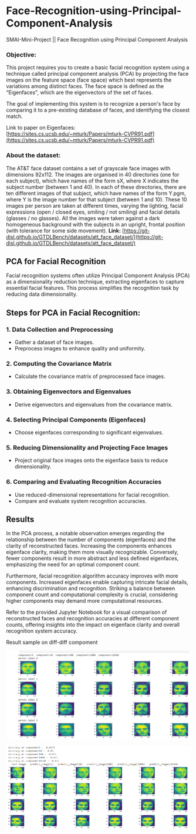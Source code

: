 # Face-Recognition-using-Principal-Component-Analysis
SMAI-Mini-Project || Face Recognition using Principal Component Analysis
### Objective:
This project requires you to create a basic facial recognition system using a technique called principal component analysis (PCA) 
by projecting the face images on the feature space (face space) which best
represents the variations among distinct faces. The face space is defined as the
“Eigenfaces", which are the eigenvectors of the set of faces.

The goal of implementing this system is to recognize a person's face by comparing it to a pre-existing database of faces, and identifying the closest match.

Link to paper on Eigenfaces: [https://sites.cs.ucsb.edu/~mturk/Papers/mturk-CVPR91.pdf](https://sites.cs.ucsb.edu/~mturk/Papers/mturk-CVPR91.pdf)

### About the dataset:  
The AT&T face dataset contains a set of grayscale face images with dimensions 92x112. The images are organised in 40 directories (one for each subject), which have names of the form sX, where X indicates the subject number (between 1 and 40). In each of these directories, there are ten different images of that subject, which have names of the form Y.pgm, where Y is the image number for that subject (between 1 and 10). These 10 images per person are taken at different times, varying the lighting, facial expressions (open / closed eyes, smiling / not smiling) and facial details (glasses / no glasses). All the images were taken against a dark homogeneous background with the subjects in an upright, frontal position (with tolerance for some side movement). <b>Link:</b> [https://git-disl.github.io/GTDLBench/datasets/att_face_dataset/](https://git-disl.github.io/GTDLBench/datasets/att_face_dataset/)



## PCA for Facial Recognition

Facial recognition systems often utilize Principal Component Analysis (PCA) as a dimensionality reduction technique, extracting eigenfaces to capture essential facial features. This process simplifies the recognition task by reducing data dimensionality.

## Steps for PCA in Facial Recognition:

### 1. Data Collection and Preprocessing
- Gather a dataset of face images.
- Preprocess images to enhance quality and uniformity.

### 2. Computing the Covariance Matrix
- Calculate the covariance matrix of preprocessed face images.

### 3. Obtaining Eigenvectors and Eigenvalues
- Derive eigenvectors and eigenvalues from the covariance matrix.

### 4. Selecting Principal Components (Eigenfaces)
- Choose eigenfaces corresponding to significant eigenvalues.

### 5. Reducing Dimensionality and Projecting Face Images
- Project original face images onto the eigenface basis to reduce dimensionality.

### 6. Comparing and Evaluating Recognition Accuracies
- Use reduced-dimensional representations for facial recognition.
- Compare and evaluate system recognition accuracies.


## Results

In the PCA process, a notable observation emerges regarding the relationship between the number of components (eigenfaces) and the clarity of reconstructed faces. Increasing the components enhances eigenface clarity, making them more visually recognizable. Conversely, fewer components result in more abstract and less defined eigenfaces, emphasizing the need for an optimal component count.

Furthermore, facial recognition algorithm accuracy improves with more components. Increased eigenfaces enable capturing intricate facial details, enhancing discrimination and recognition. Striking a balance between component count and computational complexity is crucial, considering higher components may demand more computational resources.

Refer to the provided Jupyter Notebook for a visual comparison of reconstructed faces and recognition accuracies at different component counts, offering insights into the impact on eigenface clarity and overall recognition system accuracy.

Result sample on diff-diff compoment

![Results](./docs/images/result2.png)


![Results](./docs/images/result.png)

